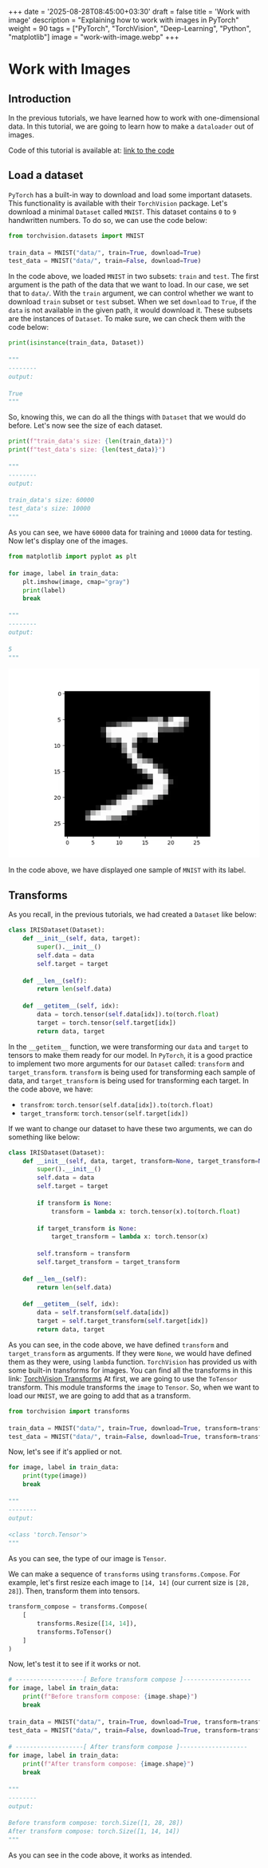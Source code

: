 +++
date = '2025-08-28T08:45:00+03:30'
draft = false
title = 'Work with image'
description = "Explaining how to work with images in PyTorch"
weight = 90
tags = ["PyTorch", "TorchVision", "Deep-Learning", "Python", "matplotlib"]
image = "work-with-image.webp"
+++

# Work with Images

## Introduction

In the previous tutorials, we have learned how to work with one-dimensional data.
In this tutorial, we are going to learn how to make a `dataloader` out of images.

Code of this tutorial is available at:
[link to the code](https://github.com/LiterallyTheOne/Pytorch_Tutorial/blob/main/src/8_work_with_image.ipynb)

## Load a dataset

`PyTorch` has a built-in way to download and load some important datasets.
This functionality is available with their `TorchVision` package.
Let's download a minimal `Dataset` called `MNIST`.
This dataset contains `0` to `9` handwritten numbers.
To do so, we can use the code below:

```python
from torchvision.datasets import MNIST

train_data = MNIST("data/", train=True, download=True)
test_data = MNIST("data/", train=False, download=True)
```

In the code above, we loaded `MNIST` in two subsets: `train` and `test`.
The first argument is the path of the data that we want to load.
In our case, we set that to `data/`.
With the `train` argument, we can control whether we want to download `train` subset
or `test` subset.
When we set `download` to `True`, if the `data` is not available in the given path,
it would download it.
These subsets are the instances of `Dataset`.
To make sure, we can check them with the code below:

```python
print(isinstance(train_data, Dataset))

"""
--------
output: 

True
"""
```

So, knowing this, we can do all the things with `Dataset` that we would do before.
Let's now see the size of each dataset.

```python
print(f"train_data's size: {len(train_data)}")
print(f"test_data's size: {len(test_data)}")

"""
--------
output: 

train_data's size: 60000
test_data's size: 10000
"""
```

As you can see, we have `60000` data for training and `10000` data for testing.
Now let's display one of the images.

```python
from matplotlib import pyplot as plt

for image, label in train_data:
    plt.imshow(image, cmap="gray")
    print(label)
    break

"""
--------
output: 

5
"""
```

![mnist sample](mnist-sample.webp)

In the code above, we have displayed one sample of `MNIST` with its label.

## Transforms

As you recall, in the previous tutorials, we had created a `Dataset` like below:

```python
class IRISDataset(Dataset):
    def __init__(self, data, target):
        super().__init__()
        self.data = data
        self.target = target

    def __len__(self):
        return len(self.data)

    def __getitem__(self, idx):
        data = torch.tensor(self.data[idx]).to(torch.float)
        target = torch.tensor(self.target[idx])
        return data, target
```

In the `__getitem__` function, we were transforming our `data` and `target` to tensors to make them ready for our
model.
In `PyTorch`, it is a good practice to implement two more arguments for our `Dataset` called:
`transform` and `target_transform`.
`transform` is being used for transforming each sample of data, and `target_transform` is being used for transforming
each target.
In the code above, we have:

* `transfrom`: `torch.tensor(self.data[idx]).to(torch.float)`
* `target_transform`: `torch.tensor(self.target[idx])`

If we want to change our dataset to have these two arguments, we can do something like below:

```python
class IRISDataset(Dataset):
    def __init__(self, data, target, transform=None, target_transform=None):
        super().__init__()
        self.data = data
        self.target = target

        if transform is None:
            transform = lambda x: torch.tensor(x).to(torch.float)

        if target_transform is None:
            target_transform = lambda x: torch.tensor(x)

        self.transform = transform
        self.target_transform = target_transform

    def __len__(self):
        return len(self.data)

    def __getitem__(self, idx):
        data = self.transform(self.data[idx])
        target = self.target_transform(self.target[idx])
        return data, target
```

As you can see, in the code above, we have defined `transform` and `target_transform` as arguments.
If they were `None`, we would have defined them as they were, using `lambda` function.
`TorchVision` has provided us with some built-in transforms for images.
You can find all the transforms in this link:
[TorchVision Transforms](https://docs.pytorch.org/vision/0.9/transforms.html)
At first, we are going to use the `ToTensor` transform.
This module transforms the `image` to `Tensor`.
So, when we want to load our `MNIST`, we are going to add that as a transform.

```python
from torchvision import transforms

train_data = MNIST("data/", train=True, download=True, transform=transforms.ToTensor())
test_data = MNIST("data/", train=False, download=True, transform=transforms.ToTensor())
```

Now, let's see if it's applied or not.

```python
for image, label in train_data:
    print(type(image))
    break

"""
--------
output: 

<class 'torch.Tensor'>
"""
```

As you can see, the type of our image is `Tensor`.

We can make a sequence of `transforms` using `transforms.Compose`.
For example, let's first resize each image to `[14, 14]` (our current size is `[28, 28]`).
Then, transform them into tensors.

```python
transform_compose = transforms.Compose(
    [
        transforms.Resize([14, 14]),
        transforms.ToTensor()
    ]
)
```

Now, let's test it to see if it works or not.

```python
# -------------------[ Before transform compose ]-------------------
for image, label in train_data:
    print(f"Before transform compose: {image.shape}")
    break

train_data = MNIST("data/", train=True, download=True, transform=transform_compose)
test_data = MNIST("data/", train=False, download=True, transform=transform_compose)

# -------------------[ After transform compose ]-------------------
for image, label in train_data:
    print(f"After transform compose: {image.shape}")
    break

"""
--------
output: 

Before transform compose: torch.Size([1, 28, 28])
After transform compose: torch.Size([1, 14, 14])
"""
```

As you can see in the code above, it works as intended.
